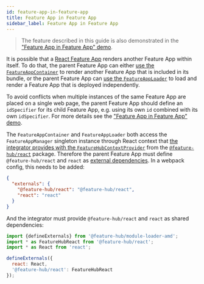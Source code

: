 ```yaml
---
id: feature-app-in-feature-app
title: Feature App in Feature App
sidebar_label: Feature App in Feature App
---
```


> The feature described in this guide is also demonstrated in the ["Feature App
> in Feature App" demo][feature-app-in-feature-demo].

It is possible that a [React Feature App][react-feature-app] renders another
Feature App within itself. To do that, the parent Feature App can either [use
the `FeatureAppContainer`][react-feature-app-container] to render another
Feature App that is included in its bundle, or the parent Feature App can [use
the `FeatureAppLoader`][react-feature-app-loader] to load and render a Feature
App that is deployed independently.

To avoid conflicts when multiple instances of the same Feature App are placed on
a single web page, the parent Feature App should define an `idSpecifier` for its
child Feature App, e.g. using its own `id` combined with its own `idSpecifier`.
For more details see the ["Feature App in Feature App"
demo][feature-app-in-feature-demo-outer].

The `FeatureAppContainer` and `FeatureAppLoader` both access the
`FeatureAppManager` singleton instance through React context that [the
integrator provides with the
`FeatureHubContextProvider`][placing-feature-apps-on-a-web-page-using-react]
from the [`@feature-hub/react`][react-api] package. Therefore the parent Feature
App must define `@feature-hub/react` and `react` as [external
dependencies][sharing-npm-dependencies]. In a webpack config, this needs to be
added:

```json
{
  "externals": {
    "@feature-hub/react": "@feature-hub/react",
    "react": "react"
  }
}
```

And the integrator must provide `@feature-hub/react` and `react` as shared
dependencies:

```js
import {defineExternals} from '@feature-hub/module-loader-amd';
import * as FeatureHubReact from '@feature-hub/react';
import * as React from 'react';
```

```js
defineExternals({
  react: React,
  '@feature-hub/react': FeatureHubReact
});
```

[react-feature-app-container]:
  /docs/guides/integrating-the-feature-hub#react-feature-app-container
[placing-feature-apps-on-a-web-page-using-react]:
  /docs/guides/integrating-the-feature-hub#placing-feature-apps-on-a-web-page-using-react
[react-feature-app-loader]:
  /docs/guides/integrating-the-feature-hub#react-feature-app-loader
[react-feature-app]: /docs/guides/writing-a-feature-app#react-feature-app
[react-api]: /@feature-hub/modules/react.html
[sharing-npm-dependencies]: /docs/guides/sharing-npm-dependencies
[feature-app-in-feature-demo]:
  https://github.com/sinnerschrader/feature-hub/tree/master/packages/demos/src/feature-app-in-feature-app
[feature-app-in-feature-demo-outer]:
  https://github.com/sinnerschrader/feature-hub/tree/master/packages/demos/src/feature-app-in-feature-app/feature-app-outer.tsx
